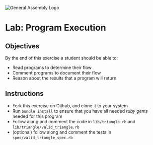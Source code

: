 ![General Assembly Logo](http://i.imgur.com/ke8USTq.png)

# Lab: Program Execution

## Objectives

By the end of this exercise a student should be able to:

- Read programs to determine their flow
- Comment programs to document their flow
- Reason about the results that a program will return

## Instructions

- Fork this exercise on Github, and clone it to your system
- Run `bundle install` to ensure that you have all needed *ruby gems* needed for this program
- Follow along and comment the code in `lib/triangle.rb` and `lib/triangle/valid_triangle.rb`
- (optional) follow along and comment the tests in `spec/valid_triangle_spec.rb`
